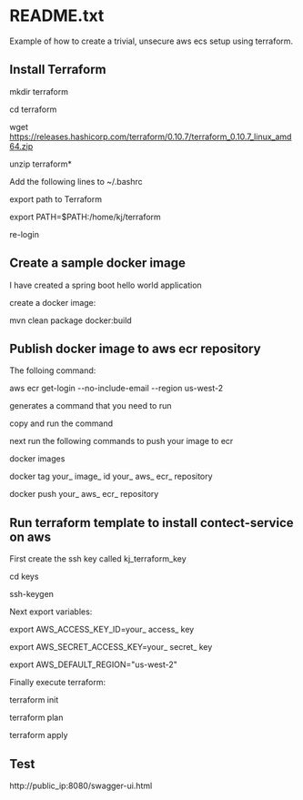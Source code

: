 # README.txt

Example of how to create a trivial, unsecure aws ecs setup using terraform.


## Install Terraform

mkdir terraform

cd terraform

wget https://releases.hashicorp.com/terraform/0.10.7/terraform_0.10.7_linux_amd64.zip

unzip terraform*


Add the following lines to ~/.bashrc

export path to Terraform

export PATH=$PATH:/home/kj/terraform


re-login


## Create a sample docker image

I have created a spring boot hello world application

create a docker image:

mvn clean package docker:build


## Publish docker image to aws ecr repository

The folloing command:

aws ecr get-login --no-include-email --region us-west-2 

generates a command that you need to run

copy and run the command


next run the following commands to push your image to ecr

docker images

docker tag your_ image_ id your_ aws_ ecr_ repository

docker push your_ aws_ ecr_ repository


## Run terraform template to install contect-service on aws

First create the ssh key called kj_terraform_key

cd keys

ssh-keygen


Next export variables:

export AWS_ACCESS_KEY_ID=your_ access_ key

export AWS_SECRET_ACCESS_KEY=your_ secret_ key

export AWS_DEFAULT_REGION="us-west-2"


Finally execute terraform:

terraform init

terraform plan

terraform apply


## Test

http://public_ip:8080/swagger-ui.html


